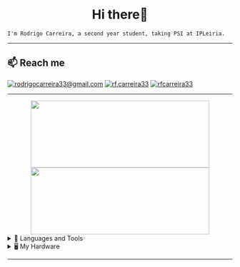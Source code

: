 <center><h1> Hi there👋 </h1></center>

```console
I'm Rodrigo Carreira, a second year student, taking PSI at IPLeiria.
```

---

## 📫 Reach me

[<img alt="rodrigocarreira33@gmail.com" src="https://img.shields.io/badge/Email-%23FF2D20.svg?style=for-the-badge&logo=gmail&logoColor=white" />][email]
[<img alt="rf.carreira33" src="https://img.shields.io/badge/Instagram-%23E4405F.svg?style=for-the-badge&logo=Instagram&logoColor=white" />][instagram]
[<img alt="rfcarreira33" src="https://img.shields.io/badge/linkedin-%230077B5.svg?style=for-the-badge&logo=linkedin&logoColor=white" />][linkedin]

---

<div align="center">
<img height="150" width="400" src="https://github-readme-stats.vercel.app/api?username=rfcarreira33&show_icons=true&theme=dark&hide=prs&count_private=true">
<img height="150" width="400" src="https://github-readme-stats.vercel.app/api/top-langs/?username=rfcarreira33&theme=dark&layout=compact&count_private=true">
</div>

<details>
<summary>🔧 Languages and Tools</summary>

  <a href="https://skillicons.dev">
    <img src="https://skillicons.dev/icons?i=php,java,md,cs,python,javascript" />
  </a>

<a href="https://skillicons.dev">
    <img src="https://skillicons.dev/icons?i=vscode,neovim,github,mysql,androidstudio,ps" />
  </a>
</details>

<details>
<summary> 🖥️ My Hardware</summary>
<ul> 
     <li> 🟧 AMD Ryzen 7 2700x</li>
     <li> 🟩 Nvidia RTX 3060ti </li>
     <li> 💻 M1 Macbook Air</li>
</ul>
</details>

---

[instagram]: https://www.instagram.com/rf.carreira33/
[linkedin]: https://www.linkedin.com/in/rfcarreira33/
[email]: mailto:rodrigocarreira33@gmail.com
